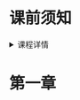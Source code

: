# 课前须知
<details>
<summary>课程详情</summary>

> 不点名，不签到，但是会问问题
~~回答问题 可以回答不上来~~

## 关于课程
> 课程主页
 https://github.com/tto1008/OS2023.github.io
### 课程介绍

> 最接近硬件的软件层

- 前几周课比较慢，后续进程快。

- 要读其他书，要筛选，一周都会在40面左右。

### 助教

<details>
<summary>助教邮箱</summary>

```
童成伟，cwtong@mail.ustc.edu.cn
马龙，longm@mail.ustc.edu.cn
叶骋，kvrieve@mail.ustc.edu.cn
钱辉，qh200836@mail.ustc.edu.cn
```
</details>

### 参考资料

<details>
<summary>参考书和录课</summary>

```
Suggested reading
Recommended further reading:
 Operating Systems: Three Easy Pieces
·http://pages.cs.wisc.edu/~remzi/OSTEP/
 Operating Systems: Principles and Practice
·http://ospp.cs.washington.edu/
 Xv6, a simple Unix-like teaching operating system
·http://pdos.csail.mit.edu/6.828/2012/xv6.html
 浪潮之巅，吴军，人民邮电出版社，2013年7月第二版

Suggested video
Labs for OS
 MIT-6.0S81:Operating Systems
 Vx6 System
 可在b站上找中文字幕

Suggested website
 1.Stack Overflow
 2.chatgpt(慎用，实验强烈建议不要用，可以检查出来)
```
</details>

### 关于评分

- 目前:作业10%，实验20%，期末考试70%，可能有期中考试，会挑分。

- 可以将实验提高比例，减少期末考试比例。

### 关于作业

- 作业有课本题，还有其他考研题，每周不一定有作业，看周进程，一般15周有10~12周作业，网上基本都有答案。

- 大作业（实验）不超过6次，大概框架网上有参考，但是实验很重要，大部分代码用于理解，核心代码自己填写，同时要有大部分debug。

- 对于迟交作业，不允许迟交，交作业时间当周周日，在bb系统上发布作业and提交作业（pdf手写，中英文都行）。

- 大作业是分组还是个人未定。

### 关于期末考试

 > 半开卷，带一张A4纸。

### 关于推荐的学习方法

> Virtualization + Abstraction
```
Task
Algorithm
Program
Instruction Set
Architecture
Microarchitecture
Logic Gates
Devices
```
</details>

# 第一章



